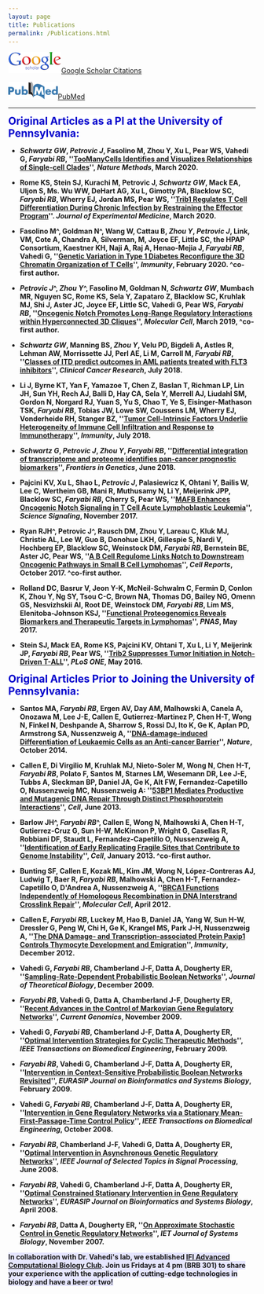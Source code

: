 ```yaml
---
layout: page
title: Publications
permalink: /Publications.html
---
```


[![Google](assets/Google_scholar_resize.gif "Google")](https://scholar.google.com/citations?hl=en&user=1BNY8YUAAAAJ&view_op=list_works&sortby=pubdate)[Google Scholar Citations](https://scholar.google.com/citations?hl=en&user=1BNY8YUAAAAJ&view_op=list_works&sortby=pubdate)

[![PubMed](assets/pubmedOrig_resize1.png "PubMed")](http://www.ncbi.nlm.nih.gov/pubmed?term=(Faryabi%2C%20Babak%5BAuthor%5D)%20OR%20Faryabi%2C%20Robert%5BAuthor%5D)[PubMed](http://www.ncbi.nlm.nih.gov/pubmed?term=(Faryabi%2C%20Babak%5BAuthor%5D)%20OR%20Faryabi%2C%20Robert%5BAuthor%5D)   

----
<strong><span style="font-size: 1.5em; font-weight: bold; color: #0000cc; background-color: #ffffff"> Original Articles as a PI at the University of Pennsylvania:</span><strong>

+ _Schwartz GW_, _Petrovic J_, Fasolino M, Zhou Y, Xu L, Pear WS, Vahedi G, _Faryabi RB_, ''[TooManyCells Identifies and Visualizes Relationships of Single-cell Clades](https://doi.org/10.1038/s41592-020-0748-5)'', _Nature Methods_, March 2020.

+ Rome KS, Stein SJ, Kurachi M, Petrovic J, _Schwartz GW_, Mack EA, Uljon S, Ms. Wu WW, DeHart AG, Xu L, Gimotty PA, Blacklow SC, _Faryabi RB_, Wherry EJ, Jordan MS, Pear WS, ''[Trib1 Regulates T Cell Differentiation During Chronic Infection by Restraining the Effector Program]()''. _Journal of Experimental Medicine_, March 2020.

+ Fasolino M^, Goldman N^, Wang W, Cattau B, _Zhou Y_, _Petrovic J_, Link, VM, Cote A, Chandra A, Silverman, M, Joyce EF, Little SC, the HPAP Consortium, Kaestner KH, Naji A, Raj A, Henao-Mejia J, _Faryabi RB_, Vahedi G, ''[Genetic Variation in Type 1 Diabetes Reconfigure the 3D Chromatin Organization of T Cells](https://doi.org/10.1016/j.immuni.2020.01.003)'', _Immunity_, February 2020. ^co-first author.

+ _Petrovic J_^, _Zhou Y_^, Fasolino M, Goldman N, _Schwartz GW_, Mumbach MR, Nguyen SC, Rome KS, Sela Y, Zapataro Z, Blacklow SC, Kruhlak MJ, Shi J, Aster JC, Joyce EF, Little SC, Vahedi G, Pear WS, _Faryabi RB_, ''[Oncogenic Notch Promotes Long-Range Regulatory Interactions within Hyperconnected 3D Cliques](https://doi.org/10.1016/j.molcel.2019.01.006)'', _Molecular Cell_, March 2019, ^co-first author.
  
+ _Schwartz GW_, Manning BS, _Zhou Y_, Velu PD, Bigdeli A, Astles R, Lehman AW, Morrissette JJ, Perl AE, Li M, Carroll M, _Faryabi RB_, ''[Classes of ITD predict outcomes in AML patients treated with FLT3 inhibitors](https://doi.org/10.1158/1078-0432.CCR-18-0655)'', _Clinical Cancer Research_, July 2018.

+ Li J, Byrne KT, Yan F, Yamazoe T, Chen Z, Baslan T, Richman LP, Lin JH, Sun YH, Rech AJ, Balli D, Hay CA, Sela Y, Merrell AJ, Liudahl SM, Gordon N, Norgard RJ, Yuan S, Yu S, Chao T, Ye S, Eisinger-Mathason TSK, _Faryabi RB_, Tobias JW, Lowe SW, Coussens LM, Wherry EJ, Vonderheide RH, Stanger BZ, ''[Tumor Cell-Intrinsic Factors Underlie Heterogeneity of Immune Cell Infiltration and Response to Immunotherapy](https://doi.org/10.1016/j.immuni.2018.06.006)'', _Immunity_, July 2018.

+ _Schwartz G_, _Petrovic J_, _Zhou Y_, _Faryabi RB_, ''[Differential integration of transcriptome and proteome identifies pan-cancer prognostic biomarkers](https://doi.org/10.3389/fgene.2018.00205)'', _Frontiers in Genetics_, June 2018.

+ Pajcini KV, Xu L, Shao L, _Petrovic J_, Palasiewicz K, Ohtani Y, Bailis W, Lee C, Wertheim GB, Mani R, Muthusamy N, Li Y, Meijerink JPP, Blacklow SC, _Faryabi RB_, Cherry S, Pear WS, ''[MAFB Enhances Oncogenic Notch Signaling in T Cell Acute Lymphoblastic Leukemia](https://doi.org/10.1126/scisignal.aam6846)'', _Science Signaling_, November 2017. 

+ Ryan RJH^, Petrovic J^, Rausch DM, Zhou Y, Lareau C, Kluk MJ, Christie AL, Lee W, Guo B, Donohue LKH, Gillespie S, Nardi V, Hochberg EP, Blacklow SC, Weinstock DM, _Faryabi RB_, Bernstein BE, Aster JC, Pear WS, ''[A B Cell Regulome Links Notch to Downstream Oncogenic Pathways in Small B Cell Lymphomas](https://doi.org/10.1016/j.celrep.2017.09.066)'', _Cell Reports_, October 2017. ^co-first author.

+ Rolland DC, Basrur V, Jeon Y-K, McNeil-Schwalm C, Fermin D, Conlon K, Zhou Y, Ng SY, Tsou C-C, Brown NA, Thomas DG, Bailey NG, Omenn GS, Nesvizhskii AI, Root DE, Weinstock DM, _Faryabi RB_, Lim MS, Elenitoba-Johnson KSJ, ''[Functional Proteogenomics Reveals Biomarkers and Therapeutic Targets in Lymphomas](https://doi.org/10.1073/pnas.1701263114)'', _PNAS_, May 2017.

+ Stein SJ, Mack EA, Rome KS, Pajcini KV, Ohtani T, Xu L, Li Y, Meijerink JP, _Faryabi RB_, Pear WS, ''[Trib2 Suppresses Tumor Initiation in Notch-Driven T-ALL](https://doi.org/10.1371/journal.pone.0155408)'', _PLoS ONE_, May 2016.


<strong><span style="font-size: 1.5em; font-weight: bold; color: #0000cc; background-color: #ffffff"> Original Articles Prior to Joining the University of Pennsylvania:</span><strong>

+ Santos MA, _Faryabi RB_, Ergen AV, Day AM, Malhowski A, Canela A, Onozawa M, Lee J-E, Callen E, Gutierrez-Martinez P, Chen H-T, Wong N, Finkel N, Deshpande A, Sharrow S, Rossi DJ, Ito K, Ge K, Aplan PD, Armstrong SA, Nussenzweig A, ''[DNA-damage-induced Differentiation of Leukaemic Cells as an Anti-cancer Barrier](https://doi.org/10.1038/nature13483)'', _Nature_, October 2014.

+ Callen E, Di Virgilio M, Kruhlak MJ, Nieto-Soler M, Wong N, Chen H-T, _Faryabi RB_, Polato F, Santos M, Starnes LM, Wesemann DR, Lee J-E, Tubbs A, Sleckman BP, Daniel JA, Ge K, Alt FW, Fernandez-Capetillo O, Nussenzweig MC, Nussenzweig A: ''[53BP1 Mediates Productive and Mutagenic DNA Repair Through Distinct Phosphoprotein Interactions](https://doi.org/10.1016/j.cell.2013.05.023)'', _Cell_, June 2013.

+ Barlow JH^, _Faryabi RB_^, Callen E, Wong N, Malhowski A, Chen H-T, Gutierrez-Cruz G, Sun H-W, McKinnon P, Wright G, Casellas R, Robbiani DF, Staudt L, Fernandez-Capetillo O, Nussenzweig A, ''[Identification of Early Replicating Fragile Sites that Contribute to Genome Instability](https://doi.org/10.1016/j.cell.2013.01.006)'', _Cell_, January 2013. ^co-first author.

+ Bunting SF, Callen E, Kozak ML, Kim JM, Wong N, López-Contreras AJ, Ludwig T, Baer R, _Faryabi RB_, Malhowski A, Chen H-T, Fernandez-Capetillo O, D'Andrea A, Nussenzweig A, ''[BRCA1 Functions Independently of Homologous Recombination in DNA Interstrand Crosslink Repair](https://doi.org/10.1016/j.molcel.2012.02.015)'', _Molecular Cell_, April 2012.

+ Callen E, _Faryabi RB_, Luckey M, Hao B, Daniel JA, Yang W, Sun H-W, Dressler G, Peng W, Chi H, Ge K, Krangel MS, Park J-H, Nussenzweig A, ''[The DNA Damage- and Transcription-associated Protein Paxip1 Controls Thymocyte Development and Emigration](https://doi.org/10.1016/j.immuni.2012.10.007)'', _Immunity_, December 2012. 

+ Vahedi G, _Faryabi RB_, Chamberland J-F, Datta A, Dougherty ER, ''[Sampling-Rate-Dependent Probabilistic Boolean Networks](https://doi.org/10.1016/j.jtbi.2009.08.026)'', _Journal of Theoretical Biology_, December 2009.

+ _Faryabi RB_, Vahedi G, Datta A, Chamberland J-F, Dougherty ER, ''[Recent Advances in the Control of Markovian Gene Regulatory Networks](https://doi.org/10.2174/138920209789208246)'', _Current Genomics_, November 2009.

+ Vahedi G, _Faryabi RB_, Chamberland J-F, Datta A, Dougherty ER, ''[Optimal Intervention Strategies for Cyclic Therapeutic Methods](https://doi.org/10.1109/TBME.2008.2003092)'', _IEEE Transactions on Biomedical Engineering_, February 2009.

+ _Faryabi RB_, Vahedi G, Chamberland J-F, Datta A, Dougherty ER, ''[Intervention in Context-Sensitive Probabilistic Boolean Networks Revisited](https://doi.org/10.1155/2009/360864)'', _EURASIP Journal on Bioinformatics and Systems Biology_, February 2009.

+ Vahedi G, _Faryabi RB_, Chamberland J-F, Datta A, Dougherty ER, ''[Intervention in Gene Regulatory Networks via a Stationary Mean-First-Passage-Time Control Policy](https://doi.org/10.1109/TBME.2008.925677)'', _IEEE Transactions on Biomedical Engineering_, October 2008.

+ _Faryabi RB_, Chamberland J-F, Vahedi G, Datta A, Dougherty ER, ''[Optimal Intervention in Asynchronous Genetic Regulatory Networks](https://doi.org/10.1109/JSTSP.2008.923853)'', _IEEE Journal of Selected Topics in Signal Processing_, June 2008.

+ _Faryabi RB_, Vahedi G, Chamberland J-F, Datta A, Dougherty ER, ''[Optimal Constrained Stationary Intervention in Gene Regulatory Networks](https://doi.org/10.1155/2008/620767)'', _EURASIP Journal on Bioinformatics and Systems Biology_, April 2008.

+  _Faryabi RB_, Datta A, Dougherty ER, ''[On Approximate Stochastic Control in Genetic Regulatory Networks](https://doi.org/10.1049/iet-syb:20070015)'', _IET Journal of Systems Biology_, November 2007.


<strong><span style="background-color:rgb(230, 230, 255)">In collaboration with Dr. Vahedi's lab, we established [IFI Advanced Computational Biology Club](https://github.com/VahediLab/ComputationalJournalClub/blob/master/Schedule.md). Join us Fridays at 4 pm (BRB 301) to share your experience with the application of cutting-edge technologies in biology and have a beer or two!</span><strong>
